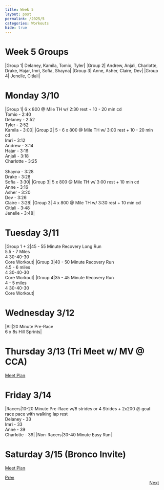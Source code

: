 ```yaml
---
title: Week 5
layout: post
permalink: /2025/5
categories: Workouts
hide: true
---
```



# Week 5 Groups

|Group 1| Delaney, Kamila, Tomio, Tyler|
|Group 2| Andrew, Anjali, Charlotte, Drake, Hajar, Imri, Sofia, Shayna|
|Group 3| Anne, Asher, Claire, Dev|
|Group 4| Jenelle, Citlali|

# Monday 3/10

|Group 1| 6 x 800 @ Mile TH w/ 2:30 rest + 10 - 20 min cd <br> Tomio - 2:40 <br> Delaney - 2:52 <br> Tyler - 2:52 <br> Kamila - 3:00|
|Group 2| 5 - 6 x 800 @ Mile TH w/ 3:00 rest + 10 - 20 min cd <br> Imri - 3:12 <br> Andrew - 3:14 <br> Hajar - 3:16  <br> Anjali - 3:18 <br> Charlotte - 3:25 <br> <br> Shayna - 3:28 <br> Drake - 3:28 <br> Sofia - 3:30|
|Group 3| 5 x 800 @ Mile TH w/ 3:00 rest + 10 min cd  <br> Anne - 3:16 <br> Asher - 3:20 <br> Dev - 3:26 <br> Claire - 3:28|
|Group 3| 4 x 800 @ Mile TH w/ 3:30 rest + 10 min cd  <br> Citlali - 3:48 <br> Jenelle - 3:48|

# Tuesday 3/11

|Group 1 + 2|45 - 55 Minute Recovery Long Run <br> 5.5 - 7 Miles <br> 4 30-40-30 <br> Core Workout|
|Group 3|40 - 50 Minute Recovery Run <br> 4.5 - 6 miles <br> 4 30-40-30 <br> Core Workout|
|Group 4|35 - 45 Minute Recovery Run <br> 4 - 5 miles <br> 4 30-40-30 <br> Core Workout|

# Wednesday 3/12

|All|20 Minute Pre-Race <br> 6 x 8s Hill Sprints|

# Thursday 3/13 (Tri Meet w/ MV @ CCA)

[Meet Plan]({{site.baseurl}}/2025/CCA_MV)

# Friday 3/14

|Racers|10-20 Minute Pre-Race w/8 strides or 4 Strides + 2x200 @ goal race pace with walking lap rest <br> Delaney - 33 <br> Imri - 33 <br> Anne - 39 <br> Charlotte - 39|
|Non-Racers|30-40 Minute Easy Run|

# Saturday 3/15 (Bronco Invite)

[Meet Plan]({{site.baseurl}}/2025/BI)

<div style="text-align: left"> <a href="{{site.baseurl}}/2025/4">Prev</a></div> 
<div style="text-align: right"> <a href="{{site.baseurl}}/2025/6">Next</a></div>
